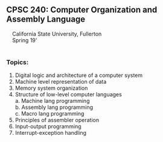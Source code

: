 ## CPSC 240: Computer Organization and Assembly Language  
&nbsp;&nbsp;&nbsp;&nbsp;California State University, Fullerton  
&nbsp;&nbsp;&nbsp;&nbsp;Spring 19'  
<br/>
### Topics:
1. Digital logic and architecture of a computer system
2. Machine level representation of data
3. Memory system organization
4. Structure of low-level computer languages  
   a. Machine lang programming  
   b. Assembly lang programming  
   c. Macro lang programming  
5. Principles of assembler operation
6. Input-output programming
7. Interrupt-exception handling
